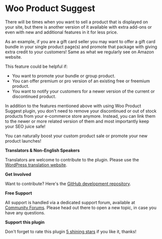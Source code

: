 # Woo Product Suggest
There will be times when you want to sell a product that is displayed on your site, but there is another version of it available with extra add-ons or even with new and additional features in it for less price.

As an example, if you are a gift card seller you may want to offer a gift card bundle in your single product page(s) and promote that package with giving extra credit to your customers! Same as what we regularly see on Amazon website.

This feature could be helpful if:

* You want to promote your bundle or group product.
* You can offer premium or pro version of an existing free or freemium product.
* You want to notify your customers for a newer version of the current or discontinued product.

In addition to the features mentioned above with using Woo Product Suggest plugin, you don't need to remove your discontinued or out of stock products from your e-commerce store anymore. Instead, you can link them to the newer or more related version of them and most importantly keep your SEO juice safe!

You can naturally boost your custom product sale or promote your new product launches!

**Translators & Non-English Speakers**

Translators are welcome to contribute to the plugin. Please use the [WordPress translation website](https://translate.wordpress.org/projects/wp-plugins/woo-product-suggest "WordPress translation website").

**Get Involved**

Want to contribute? Here's the [GitHub development repository](https://github.com/mahdiyazdani/Woo-Product-Suggest "GitHub development repository").

**Free Support**

All support is handled via a dedicated support forum, available at [Community Forums](https://support.mypreview.one "Community Forums"). Please head out there to open a new topic, in case you have any questions.

**Support this plugin**

Don't forget to rate this plugin [5 shining stars](https://wordpress.org/support/plugin/woo-product-suggest/reviews/ "5 shining stars") if you like it, thanks!
